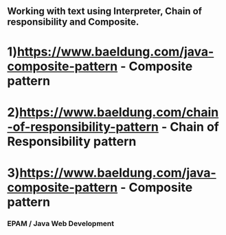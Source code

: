 ## Working with text using Interpreter, Chain of responsibility and Composite.
 # 1)https://www.baeldung.com/java-composite-pattern - Composite pattern
 # 2)https://www.baeldung.com/chain-of-responsibility-pattern - Chain of Responsibility pattern
 # 3)https://www.baeldung.com/java-composite-pattern - Composite pattern
### EPAM / Java Web Development
